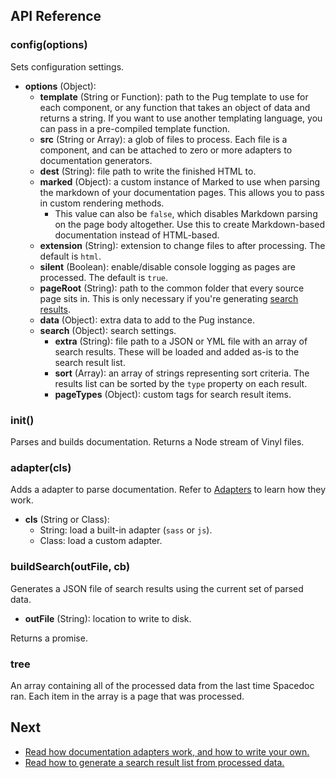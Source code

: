 ## API Reference

### config(options)

Sets configuration settings.

- **options** (Object):
  - **template** (String or Function): path to the Pug template to use for each component, or any function that takes an object of data and returns a string. If you want to use another templating language, you can pass in a pre-compiled template function.
  - **src** (String or Array): a glob of files to process. Each file is a component, and can be attached to zero or more adapters to documentation generators.
  - **dest** (String): file path to write the finished HTML to.
  - **marked** (Object): a custom instance of Marked to use when parsing the markdown of your documentation pages. This allows you to pass in custom rendering methods.
    - This value can also be `false`, which disables Markdown parsing on the page body altogether. Use this to create Markdown-based documentation instead of HTML-based.
  - **extension** (String): extension to change files to after processing. The default is `html`.
  - **silent** (Boolean): enable/disable console logging as pages are processed. The default is `true`.
  - **pageRoot** (String): path to the common folder that every source page sits in. This is only necessary if you're generating [search results](search.md).
  - **data** (Object): extra data to add to the Pug instance.
  - **search** (Object): search settings.
    - **extra** (String): file path to a JSON or YML file with an array of search results. These will be loaded and added as-is to the search result list.
    - **sort** (Array): an array of strings representing sort criteria. The results list can be sorted by the `type` property on each result.
    - **pageTypes** (Object): custom tags for search result items.

### init()

Parses and builds documentation. Returns a Node stream of Vinyl files.

### adapter(cls)

Adds a adapter to parse documentation. Refer to [Adapters](adapters.md) to learn how they work.

- **cls** (String or Class):
  - String: load a built-in adapter (`sass` or `js`).
  - Class: load a custom adapter.

### buildSearch(outFile, cb)

Generates a JSON file of search results using the current set of parsed data.

- **outFile** (String): location to write to disk.

Returns a promise.

### tree

An array containing all of the processed data from the last time Spacedoc ran. Each item in the array is a page that was processed.

## Next

- [Read how documentation adapters work, and how to write your own.](adapters.md)
- [Read how to generate a search result list from processed data.](search.md)
